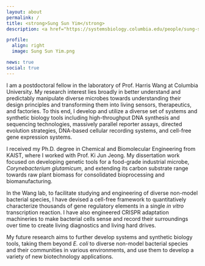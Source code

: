 ```yaml
---
layout: about
permalink: /
title: <strong>Sung Sun Yim</strong>
description: <a href="https://systemsbiology.columbia.edu/people/sung-sun-yim">Postdoctoral Fellow at Columbia University</a> | Systems & Synthetic Biology

profile:
  align: right
  image: Sung Sun Yim.png

news: true
social: true
---
```


I am a postdoctoral fellow in the laboratory of Prof. Harris Wang at Columbia University. My research interest lies broadly in better understand and predictably manipulate diverse microbes towards understanding their design principles and transforming them into living sensors, therapeutics, and factories. To this end, I develop and utilize a diverse set of systems and synthetic biology tools including high-throughput DNA synthesis and sequencing technologies, massively parallel reporter assays, directed evolution strategies, DNA-based cellular recording systems, and cell-free gene expression systems.

I received my Ph.D. degree in Chemical and Biomolecular Engineering from KAIST, where I worked with Prof. Ki Jun Jeong. My dissertation work focused on developing genetic tools for a food-grade industrial microbe, <i>Corynebacterium glutamicum</i>, and extending its carbon substrate range towards raw plant biomass for consolidated bioprocessing and biomanufacturing.

In the Wang lab, to facilitate studying and engineering of diverse non-model bacterial species, I have devised a cell-free framework to quantitatively characterize thousands of gene regulatory elements in a single <i>in vitro</i> transcription reaction. I have also engineered CRISPR adaptation machineries to make bacterial cells sense and record their surroundings over time to create living diagnostics and living hard drives.

My future research aims to further develop systems and synthetic biology tools, taking them beyond <i>E. coli</i> to diverse non-model bacterial species and their communities in various environments, and use them to develop a variety of new biotechnology applications.